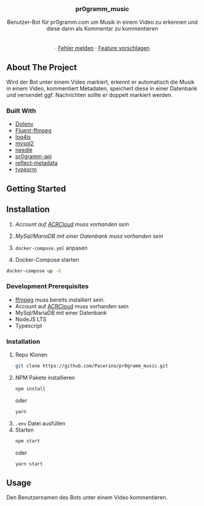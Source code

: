 <!-- PROJECT LOGO -->
<br />
<p align="center">
  <h3 align="center">pr0gramm_music</h3>

  <p align="center">
    Benutzer-Bot für pr0gramm.com um Musik in einem Video zu erkennen und diese dann als Kommentar zu kommentieren
    <br />
    <br />
    <br />
    ·
    <a href="https://github.com/Pacerino/pr0gramm_music/issues">Fehler melden</a>
    ·
    <a href="https://github.com/Pacerino/pr0gramm_musicissues">Feature vorschlagen</a>
  </p>
</p>



<!-- ABOUT THE PROJECT -->
## About The Project


Wird der Bot unter einem Video markiert, erkennt er automatisch die Musik in einem Video, kommentiert Metadaten, speichert diese in einer Datenbank und versendet ggf. Nachrichten sollte er doppelt markiert werden.


### Built With

* [Dotenv](https://www.npmjs.com/package/dotenv)
* [Fluent-ffmpeg](https://www.npmjs.com/package/fluent-ffmpeg)
* [log4js](https://www.npmjs.com/package/log4js)
* [mysql2](https://www.npmjs.com/package/mysql2)
* [needle](https://www.npmjs.com/package/needle)
* [pr0gramm-api](https://www.npmjs.com/package/pr0gramm-api)
* [reflect-metadata](https://www.npmjs.com/package/reflect-metadata)
* [typeorm](https://www.npmjs.com/package/typeorm)


<!-- GETTING STARTED -->
## Getting Started

## Installation

1. *Account auf [ACRCloud](https://www.acrcloud.com/de/) muss vorhanden sein*

2. *MySql/MariaDB mit einer Datenbank muss vorhanden sein*

3. `docker-compose.yml` anpasen

4. Docker-Compose starten
```sh
docker-compose up -d
```

### Development Prerequisites

- [ffmpeg](https://www.ffmpeg.org/) muss bereits installiert sein.
- Account auf [ACRCloud](https://www.acrcloud.com/de/) muss vorhanden sein
- MySql/MariaDB mit einer Datenbank
- NodeJS LTS
- Typescript


### Installation

1. Repo Klonen
   ```sh
   git clone https://github.com/Pacerino/pr0gramm_music.git
   ```
2. NPM Pakete installieren
   ```sh
   npm install
   ```
   oder
   ```sh
   yarn
   ```
3. `.env` Datei ausfüllen
4. Starten
   ```sh
   npm start
   ```
   oder
   ```sh
   yarn start
   ```



## Usage

Den Benutzernamen des Bots unter einem Video kommentieren.